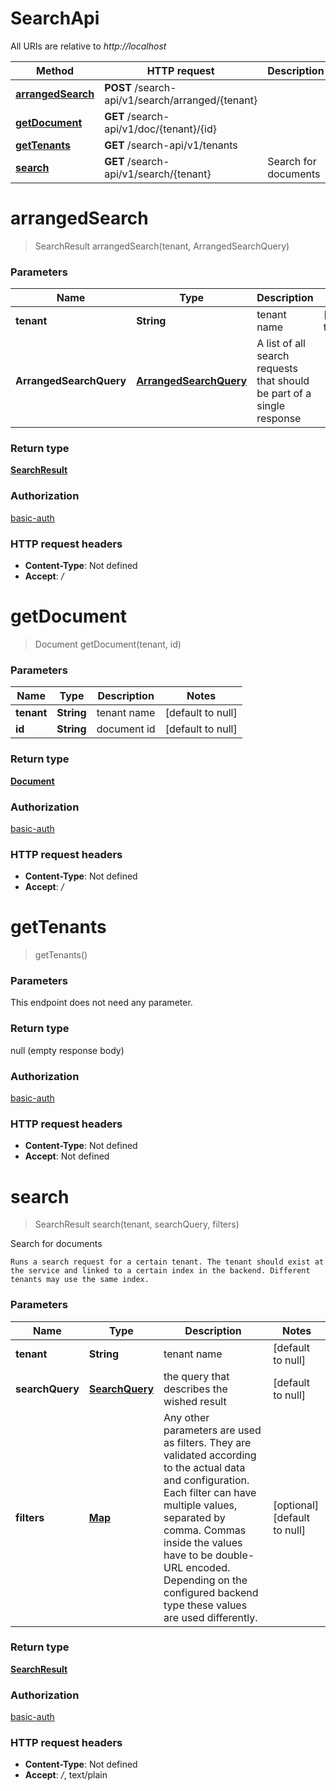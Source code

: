 # SearchApi

All URIs are relative to *http://localhost*

Method | HTTP request | Description
------------- | ------------- | -------------
[**arrangedSearch**](SearchApi.md#arrangedSearch) | **POST** /search-api/v1/search/arranged/{tenant} | 
[**getDocument**](SearchApi.md#getDocument) | **GET** /search-api/v1/doc/{tenant}/{id} | 
[**getTenants**](SearchApi.md#getTenants) | **GET** /search-api/v1/tenants | 
[**search**](SearchApi.md#search) | **GET** /search-api/v1/search/{tenant} | Search for documents


<a name="arrangedSearch"></a>
# **arrangedSearch**
> SearchResult arrangedSearch(tenant, ArrangedSearchQuery)



### Parameters

Name | Type | Description  | Notes
------------- | ------------- | ------------- | -------------
 **tenant** | **String**| tenant name | [default to null]
 **ArrangedSearchQuery** | [**ArrangedSearchQuery**](../Models/ArrangedSearchQuery.md)| A list of all search requests that should be part of a single response |

### Return type

[**SearchResult**](../Models/SearchResult.md)

### Authorization

[basic-auth](../README.md#basic-auth)

### HTTP request headers

- **Content-Type**: Not defined
- **Accept**: */*

<a name="getDocument"></a>
# **getDocument**
> Document getDocument(tenant, id)



### Parameters

Name | Type | Description  | Notes
------------- | ------------- | ------------- | -------------
 **tenant** | **String**| tenant name | [default to null]
 **id** | **String**| document id | [default to null]

### Return type

[**Document**](../Models/Document.md)

### Authorization

[basic-auth](../README.md#basic-auth)

### HTTP request headers

- **Content-Type**: Not defined
- **Accept**: */*

<a name="getTenants"></a>
# **getTenants**
> getTenants()



### Parameters
This endpoint does not need any parameter.

### Return type

null (empty response body)

### Authorization

[basic-auth](../README.md#basic-auth)

### HTTP request headers

- **Content-Type**: Not defined
- **Accept**: Not defined

<a name="search"></a>
# **search**
> SearchResult search(tenant, searchQuery, filters)

Search for documents

    Runs a search request for a certain tenant. The tenant should exist at the service and linked to a certain index in the backend. Different tenants may use the same index.

### Parameters

Name | Type | Description  | Notes
------------- | ------------- | ------------- | -------------
 **tenant** | **String**| tenant name | [default to null]
 **searchQuery** | [**SearchQuery**](../Models/.md)| the query that describes the wished result | [default to null]
 **filters** | [**Map**](../Models/String.md)| Any other parameters are used as filters. They are validated according to the actual data and configuration. Each filter can have multiple values, separated by comma. Commas inside the values have to be double-URL encoded. Depending on the configured backend type these values are used differently. | [optional] [default to null]

### Return type

[**SearchResult**](../Models/SearchResult.md)

### Authorization

[basic-auth](../README.md#basic-auth)

### HTTP request headers

- **Content-Type**: Not defined
- **Accept**: */*, text/plain

